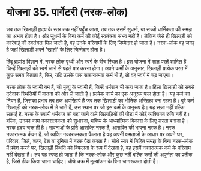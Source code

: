 # योजना 35. पार्गेटरी (नरक-लोक)

जब तक खिलाड़ी हृदय के स्तर तक नहीं पहुँच जाता, तब तक उसमें सुधर्मा, या सच्ची धार्मिकता की समझ का अभाव होता है। और सुधर्मा के बिना कर्म की कोई स्वतंत्रता संभव नहीं है। लेकिन जैसे ही खिलाड़ी को कार्रवाई की स्वतंत्रता मिल जाती है, वह उनके परिणामों के लिए जिम्मेदार हो जाता है। नरक-लोक वह जगह है जहां खिलाड़ी अपने 'खातों' के लिए जिम्मेदार होता है।

हिंदू ब्रह्मांड विज्ञान में, नरक लोक पृथ्वी और स्वर्ग के बीच स्थित है। इस योजना में सात परतें शामिल हैं जिन्हें खिलाड़ी को स्वर्ग जाने से पहले पार करना होगा। अपने कर्मों के अनुसार, खिलाड़ी प्रत्येक परत में कुछ समय बिताता है, फिर, यदि उसके पास सकारात्मक कर्म भी हैं, तो वह स्वर्ग में चढ़ जाएगा।

नरक लोक के स्वामी यम हैं, जो मृत्यु के स्वामी हैं, जिन्हें धर्मराज भी कहा जाता है। हिंसा खिलाड़ी को सबसे दर्दनाक स्थितियों में यातना की ओर ले जाती है। प्रत्येक कार्य का एक अनुरूप फल होता है। यह कर्म का नियम है, जिसका प्रभाव तब तक अपरिहार्य है जब तक खिलाड़ी का भौतिक अस्तित्व बना रहता है। बुरे कर्म खिलाड़ी को नरक-लोक में ले जाते हैं, उस स्थान पर जो इस कर्म के अनुरूप है। यह सज़ा नहीं बल्कि सफ़ाई है. नरक के स्वामी धर्मराज को वहां जाने वाले खिलाड़ियों की पीड़ा में कोई व्यक्तिगत रुचि नहीं है। बल्कि, उनका काम नकारात्मकता को सुधारना, भविष्य के आध्यात्मिक विकास के लिए रास्ता बनाना है। नरक हृदय चक्र ही है। भावनाओं के प्रति आसक्ति नरक है, आसक्ति की भावना नरक है। नरक नकारात्मक कंपन है. जो व्यक्ति नकारात्मकता फैलाता है वह अपनी क्षमताओं के आधार पर अपने घर, परिवार, जिले, शहर, देश या दुनिया में नरक पैदा करता है। चौथे स्तर में निहित समझ के बिना नरक-लोक में प्रवेश करने पर, खिलाड़ी स्थिति को विफलता के रूप में देखता है, वह इसमें नकारात्मक कर्म के परिणाम नहीं देखता है। तब यह स्पष्ट हो जाता है कि नरक-लोक और कुछ नहीं बल्कि कर्मों की अपूर्णता का प्रतीक है, जिसे ठीक किया जाना चाहिए। चौथे चक्र में मूल्यांकन के बिना जागरूकता होती है।
